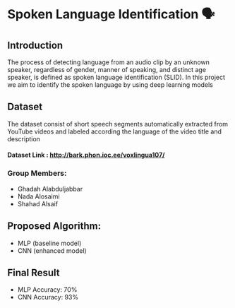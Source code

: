 # Spoken Language Identification :speaking_head:

## Introduction
The process of detecting language from an audio clip by an unknown speaker, regardless of gender, manner of speaking, and distinct age speaker, is defined as spoken language identification (SLID). In this project we aim to identify the spoken language by using deep learning models 

## Dataset
The dataset consist of short speech segments automatically extracted from YouTube videos and labeled according the language of the video title and description
#### Dataset Link : http://bark.phon.ioc.ee/voxlingua107/

### Group Members:
- Ghadah Alabduljabbar
- Nada Alosaimi
- Shahad Alsaif

## Proposed Algorithm:
- MLP (baseline model)
- CNN (enhanced model)

## Final Result
- MLP Accuracy: 70%
- CNN Accuracy: 93%

